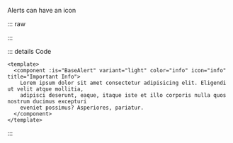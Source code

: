 Alerts can have an icon

::: raw

<ClientOnly>
<AlertIcon />
</ClientOnly>

:::

::: details Code

```vue
<template>
  <component :is="BaseAlert" variant="light" color="info" icon="info" title="Important Info">
    Lorem ipsum dolor sit amet consectetur adipisicing elit. Eligendi ut velit atque mollitia,
    adipisci deserunt, eaque, itaque iste et illo corporis nulla quos nostrum ducimus excepturi
    eveniet possimus? Asperiores, pariatur.
  </component>
</template>
```

:::
